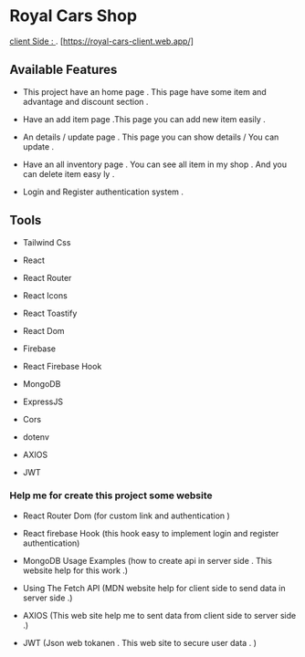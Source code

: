 #  Royal Cars Shop


[client Side : ](https://royal-cars-client.web.app/).
[https://royal-cars-client.web.app/]


## Available Features


- This project have an home page . This page have some item and advantage and discount section .

- Have an add item page .This page you can add new item easily .

- An details / update page . This page you can show details / You can update .

- Have an all inventory page . You can   see all item in my shop . And you can delete item easy ly .

- Login and Register authentication system .


## Tools
- Tailwind Css

- React 

- React Router

- React Icons

- React Toastify

- React Dom

- Firebase 

- React Firebase Hook

- MongoDB

- ExpressJS

- Cors

- dotenv

- AXIOS

- JWT

### Help me for create this project some website

- React Router Dom (for custom link and authentication )

- React firebase Hook (this hook easy to implement login and register authentication)

- MongoDB Usage Examples (how to create api in server side . This website help for this work .)

- Using The Fetch API (MDN  website help for client side to send data in server side .)

- AXIOS (This web site help me to sent data from client side to server side .)

- JWT (Json web tokanen . This web site to secure user data . )
